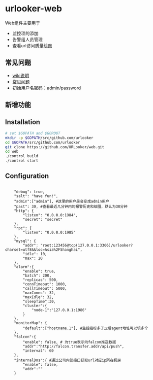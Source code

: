 urlooker-web
============

Web组件主要用于

- 监控项的添加
- 告警组人员管理
- 查看url访问质量绘图

## 常见问题
- [wiki说明][1]
- [常见问题][2]
- 初始用户名密码：admin/password

## 新增功能
## Installation

```bash
# set $GOPATH and $GOROOT
mkdir -p $GOPATH/src/github.com/urlooker
cd $GOPATH/src/github.com/urlooker
git clone https://github.com/URLooker/web.git
cd web
./control build
./control start
```

## Configuration

```

    "debug": true,
    "salt": "have fun!",
    "admin":["admin"], #这里的用户是会变成admin用户
    "past": 30, #查看最近几分钟内的报警历史和绘图，默认为30分钟
    "http": {
        "listen": "0.0.0.0:1984",
        "secret": "secret"
    },
    "rpc": {
        "listen": "0.0.0.0:1985"
    },
    "mysql": {
        "addr": "root:123456@tcp(127.0.0.1:3306)/urlooker?charset=utf8&&loc=Asia%2FShanghai",
        "idle": 10,
        "max": 20
    },
    "alarm":{
        "enable": true,
        "batch": 200,
        "replicas": 500,
        "connTimeout": 1000,
        "callTimeout": 5000,
        "maxConns": 32,
        "maxIdle": 32,
        "sleepTime":30,
        "cluster":{
            "node-1":"127.0.0.1:1986"
        }
    },
    "monitorMap": { 
        "default":["hostname.1"], #监控指标多了之后agent地址可以填多个
    },
    "falcon":{
        "enable": false, # 为true表示向falcon推送数据
        "addr":"http://falcon.transfer.addr/api/push",
        "interval": 60
    },
    "internalDns":{ #通过公司内部接口获取url对应ip所在机房
        "enable": false,
        "addr":""
    }

```


  [1]: https://github.com/URLooker/wiki
  [2]: https://github.com/URLooker/wiki/wiki/FAQ